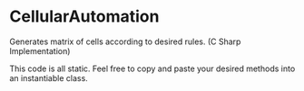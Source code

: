 # CellularAutomation
Generates matrix of cells according to desired rules. (C Sharp Implementation)

This code is all static. Feel free to copy and paste your desired methods into an instantiable class.
